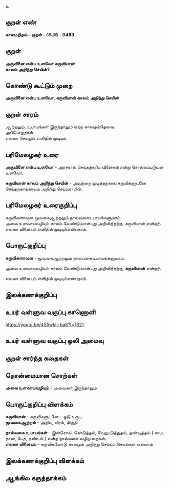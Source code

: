 உ

## குறள் எண் 

**காலமறிதல்  – குறள் - ௦௪௮௩ - 0483**  

## குறள் 

**அருவினை என்ப உளவோ கருவியான்  
காலம் அறிந்து செயின்?**

## கொண்டு கூட்டும் முறை

**அருவினை என்ப உளவோ, கருவியான் காலம் அறிந்து செயின்**  

## குறள் சாரம் 

ஆற்றலும், உபாயங்கள் இருந்தாலும் ஏற்ற காலமும்தேவை.  
அப்போதுதான்   
எல்லா செயலும் எளிதில் முடியும்.  

## பரிமேலழகர் உரை

**அருவினை என்ப உளவோ** - அரசரால் செய்தற்கரிய வினைகள்என்று சொல்லப்படுவன உளவோ,  

**கருவியான் காலம் அறிந்து செயின்** - அவற்றை முடித்தற்காங் கருவிகளுடனே செய்தற்காங்காலம் அறிந்து செய்வராயின்.   
## பரிமேலழகர் உரைகுறிப்பு   

கருவிகளாவன மூவகைஆற்றலும் நால்வகைஉபாயங்களுமாம்.  
அவை உளவாயவழியும் காலம் வேண்டும்என்பது அறிவித்தற்கு, கருவியான் என்றார்.  
எல்லா வினையும் எளிதில் முடியும்என்பதாம்.   

## பொருட்குறிப்பு 

**கருவிகளாவன** - மூவகைஆற்றலும் நால்வகைஉபாயங்களுமாம்.  

அவை உளவாயவழியும் காலம் வேண்டும்என்பது அறிவித்தற்கு, **கருவியான்** என்றார். 

எல்லா வினையும் எளிதில் முடியும்என்பதாம்.    

## இலக்கணக்குறிப்பு  


## உயர் வள்ளுவ வகுப்பு காணொளி

https://youtu.be/4S5wkII-ba8?t=1821

## உயர் வள்ளுவ வகுப்பு ஒலி அமைவு 

 
## குறள் சார்ந்த கதைகள் 


## தொன்மையான சொற்கள்

**அவை உளவாயவழியும்** - அவைகள் இருந்தாலும்   

## பொருட்குறிப்பு விளக்கம்

**கருவியான்** - கருவிகளுடனே - ஓடு உருபு   
**மூவகைஆற்றல்**  -  அறிவு, வீரம், மிகுதி     

**நால்வகை உபாயங்கள்** - 
இன்சொல், கொடுத்தல், வேறுபடுத்துதல், தண்டித்தல் ( சாம, தான, பேத, தண்டம் ) என்ற நால்வகை வழிமுறைகள்.  
**எல்லா வினையும்** - கருவிகளோடு காலமும் அறிந்து செய்யும் செயல்கள் எல்லாம்   

## இலக்கணக்குறிப்பு விளக்கம்


## ஆங்கில கருத்தாக்கம் 


